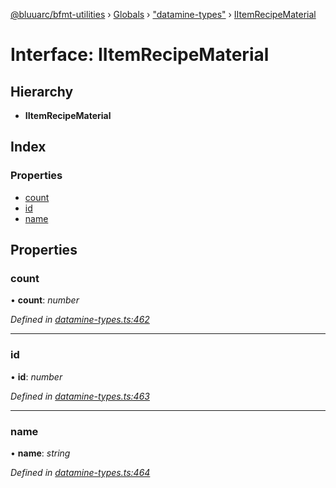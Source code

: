 [@bluuarc/bfmt-utilities](../README.md) › [Globals](../globals.md) › ["datamine-types"](../modules/_datamine_types_.md) › [IItemRecipeMaterial](_datamine_types_.iitemrecipematerial.md)

# Interface: IItemRecipeMaterial

## Hierarchy

* **IItemRecipeMaterial**

## Index

### Properties

* [count](_datamine_types_.iitemrecipematerial.md#count)
* [id](_datamine_types_.iitemrecipematerial.md#id)
* [name](_datamine_types_.iitemrecipematerial.md#name)

## Properties

###  count

• **count**: *number*

*Defined in [datamine-types.ts:462](https://github.com/BluuArc/bfmt-utilities/blob/fb7f106/src/datamine-types.ts#L462)*

___

###  id

• **id**: *number*

*Defined in [datamine-types.ts:463](https://github.com/BluuArc/bfmt-utilities/blob/fb7f106/src/datamine-types.ts#L463)*

___

###  name

• **name**: *string*

*Defined in [datamine-types.ts:464](https://github.com/BluuArc/bfmt-utilities/blob/fb7f106/src/datamine-types.ts#L464)*
